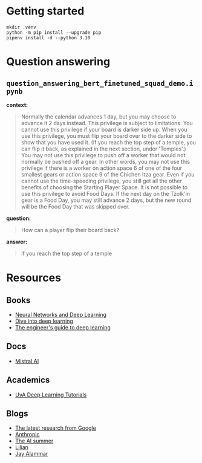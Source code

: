 # Getting started

```
mkdir .venv
python -m pip install --upgrade pip
pipenv install -d --python 3.10
```

# Question answering

## `question_answering_bert_finetuned_squad_demo.ipynb`

**context:**

> Normally the calendar advances 1 day, but you may choose to advance it 2 days instead. This privilege is subject to limitations: You cannot use this privilege if your board is darker side up. When you use this privilege, you must flip your board over to the darker side to show that you have used it. (If you reach the top step of a temple, you can flip it back, as explained in the next section, under 'Temples'.) You may not use this privilege to push off a worker that would not normally be pushed off a gear. In other words, you may not use this privilege if there is a worker on action space 6 of one of the four smallest gears or action space 9 of the Chichen Itza gear. Even if you cannot use the time-speeding privilege, you still get all the other benefits of choosing the Starting Player Space. It is not possible to use this privilege to avoid Food Days. If the next day on the Tzolk'in gear is a Food Day, you may still advance 2 days, but the new round will be the Food Day that was skipped over.

**question:**

> How can a player flip their board back?

**answer:**

> if you reach the top step of a temple

# Resources

## Books

- [Neural Networks and Deep Learning](http://neuralnetworksanddeeplearning.com/)
- [Dive into deep learning](https://d2l.ai/index.html)
- [The engineer's guide to deep learning](https://www.interdb.jp/dl/index.html)


## Docs

- [Mistral AI](https://docs.mistral.ai/)

## Academics

- [UvA Deep Learning Tutorials](https://uvadlc-notebooks.readthedocs.io/en/latest/)

## Blogs

- [The latest research from Google](https://research.google/blog)
- [Anthropic](https://transformer-circuits.pub/2021/framework/index.html)
- [The AI summer](https://theaisummer.com/positional-embeddings/)
- [Lilian](https://lilianweng.github.io/posts/2023-01-27-the-transformer-family-v2/)
- [Jay Alammar](https://jalammar.github.io/illustrated-transformer/)
